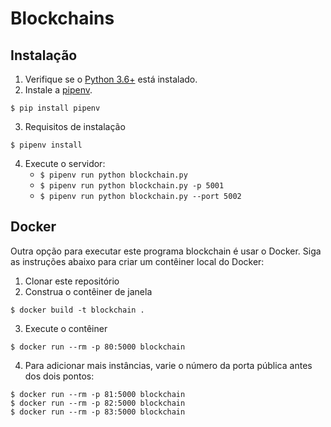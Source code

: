 # Blockchains

## Instalação

1. Verifique se o [Python 3.6+](https://www.python.org/downloads/) está instalado. 
2. Instale a [pipenv](https://github.com/kennethreitz/pipenv). 

```
$ pip install pipenv 
```
3. Requisitos de instalação 
```
$ pipenv install 
``` 

4. Execute o servidor:
    * `$ pipenv run python blockchain.py` 
    * `$ pipenv run python blockchain.py -p 5001`
    * `$ pipenv run python blockchain.py --port 5002`
    
## Docker

Outra opção para executar este programa blockchain é usar o Docker. Siga as instruções abaixo para criar um contêiner local do Docker:

1. Clonar este repositório
2. Construa o contêiner de janela

```
$ docker build -t blockchain .
```

3. Execute o contêiner

```
$ docker run --rm -p 80:5000 blockchain
```

4. Para adicionar mais instâncias, varie o número da porta pública antes dos dois pontos:
```
$ docker run --rm -p 81:5000 blockchain
$ docker run --rm -p 82:5000 blockchain
$ docker run --rm -p 83:5000 blockchain
```